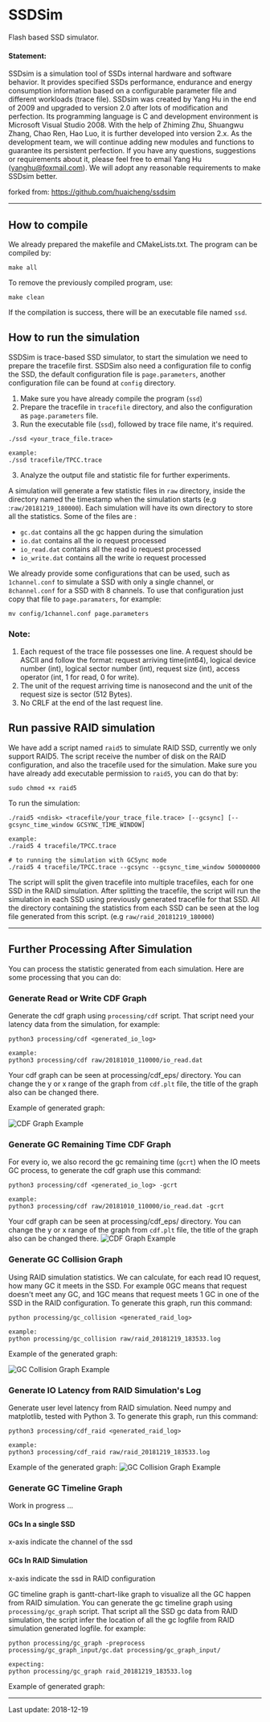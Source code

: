 # SSDSim
Flash based SSD simulator.

#### Statement:
SSDsim is a simulation tool of SSDs internal hardware and software behavior. It provides specified SSDs performance, endurance and energy consumption information based on a configurable parameter file and different workloads (trace file).
SSDsim was created by Yang Hu in the end of 2009 and upgraded to version 2.0 after lots of modification and perfection. Its programming language is C and development environment is Microsoft Visual Studio 2008. With the help of Zhiming Zhu, Shuangwu Zhang, Chao Ren, Hao Luo, it is further developed into version 2.x. As the development team, we will continue adding new modules and functions to guarantee its persistent perfection. If you have any questions, suggestions or requirements about it, please feel free to email Yang Hu (yanghu@foxmail.com). We will adopt any reasonable requirements to make SSDsim better.

forked from: https://github.com/huaicheng/ssdsim

______

## How to compile
We already prepared the makefile and CMakeLists.txt. The program can be compiled by:
```
make all
```
To remove the previously compiled program, use:
```
make clean
```
If the compilation is success, there will be an executable file named `ssd`.


## How to run the simulation

SSDSim is trace-based SSD simulator, to start the simulation we need to prepare the tracefile first. SSDSim also need a configuration file to config the SSD, the default configuration file is `page.parameters`, another configuration file can be found at `config` directory.

1)	Make sure you have already compile the program (`ssd`)
2)  Prepare the tracefile in `tracefile` directory, and also the configuration as `page.parameters` file.
2)	Run the executable file (`ssd`), followed by trace file name, it's required.
```
./ssd <your_trace_file.trace>

example:
./ssd tracefile/TPCC.trace
```
3)	Analyze the output file and statistic file for further experiments.

A simulation will generate a few statistic files in `raw` directory, inside the directory named the timestamp when the simulation starts (e.g :`raw/20181219_180000`). Each simulation will have its own directory to store all the statistics. Some of the files are :
- `gc.dat` contains all the gc happen during the simulation
- `io.dat` contains all the io request processed
- `io_read.dat` contains all the read io request processed
- `io_write.dat` contains all the write io request processed

We already provide some configurations that can be used, such as `1channel.conf` to simulate a SSD with only a single channel, or `8channel.conf` for a SSD with 8 channels. To use that configuration just copy that file to `page.paramaters`, for example:
```
mv config/1channel.conf page.parameters
```

### Note:
1)	Each request of the trace file possesses one line. A request should be ASCII and follow the format: request arriving time(int64), logical device number (int), logical sector number (int), request size (int), access operator (int, 1 for read, 0 for write). 
2)	The unit of the request arriving time is nanosecond and the unit of the request size is sector (512 Bytes).
3)	No CRLF at the end of the last request line.


## Run passive RAID simulation
We have add a script named `raid5` to simulate RAID SSD, currently we only support RAID5. The script receive the number of disk on the RAID configuration, and also the tracefile used for the simulation. Make sure you have already add executable permission to `raid5`, you can do that by:
```
sudo chmod +x raid5
```

To run the simulation:
```
./raid5 <ndisk> <tracefile/your_trace_file.trace> [--gcsync] [--gcsync_time_window GCSYNC_TIME_WINDOW]

example:
./raid5 4 tracefile/TPCC.trace

# to running the simulation with GCSync mode
./raid5 4 tracefile/TPCC.trace --gcsync --gcsync_time_window 500000000
```

The script will split the given tracefile into multiple tracefiles, each for one SSD in the RAID simulation. After splitting the tracefile, the script will run the simulation in each SSD using previously generated tracefile for that SSD. All the directory containing the statistics from each SSD can be seen at the log file generated from this script. (e.g `raw/raid_20181219_180000`)

___

## Further Processing After Simulation
You can process the statistic generated from each simulation. Here are some processing that you can do:

### Generate Read or Write CDF Graph
Generate the cdf graph using `processing/cdf` script. That script need your latency data from the simulation, for example:
```
python3 processing/cdf <generated_io_log>

example:
python3 processing/cdf raw/20181010_110000/io_read.dat
```
Your cdf graph can be seen at processing/cdf_eps/ directory. You can change the y or x range of the graph from `cdf.plt` file, the title of the graph also can be changed there.

Example of generated graph:

![CDF Graph Example](img/cdf_example.png)

### Generate GC Remaining Time CDF Graph
For every io, we also record the gc remaining time (`gcrt`) when the IO meets GC process, to generate the cdf graph use this command:
```
python3 processing/cdf <generated_io_log> -gcrt

example:
python3 processing/cdf raw/20181010_110000/io_read.dat -gcrt
```
Your cdf graph can be seen at processing/cdf_eps/ directory. You can change the y or x range of the graph from `cdf.plt` file, the title of the graph also can be changed there.
![CDF Graph Example](img/gcrt_cdf_example.png)

### Generate GC Collision Graph
Using RAID simulation statistics. We can calculate, for each read IO request, how many GC it meets in the SSD. For example 0GC means that request doesn't meet any GC, and 1GC means that request meets 1 GC in one of the SSD in the RAID configuration. To generate this graph, run this command:
```
python processing/gc_collision <generated_raid_log>

example:
python processing/gc_collision raw/raid_20181219_183533.log
```

Example of the generated graph:

![GC Collision Graph Example](img/gc_collision_example.png)

### Generate IO Latency from RAID Simulation's Log
Generate user level latency from RAID simulation. Need numpy and matplotlib, tested with Python 3. To generate this graph, run this command:
```
python3 processing/cdf_raid <generated_raid_log>

example:
python3 processing/cdf_raid raw/raid_20181219_183533.log
```

Example of the generated graph:
![GC Collision Graph Example](img/cdf_raid_example.png)

### Generate GC Timeline Graph
Work in progress ...

#### GCs In a single SSD
x-axis indicate the channel of the ssd


#### GCs In RAID Simulation
x-axis indicate the ssd in RAID configuration

GC timeline graph is gantt-chart-like graph to visualize all the GC happen from RAID simulation. You can generate the gc timeline graph using `processing/gc_graph` script. That script all the SSD gc data from RAID simulation, the script infer the location of all the gc logfile from RAID simulation generated logfile. for example:

```
python processing/gc_graph -preprocess processing/gc_graph_input/gc.dat processing/gc_graph_input/
```

```
expecting:
python processing/gc_graph raid_20181219_183533.log
```

Example of generated graph:
<!-- ![CDF Graph Example](img/gc_timeline_graph_example.png) -->

___
Last update: 2018-12-19